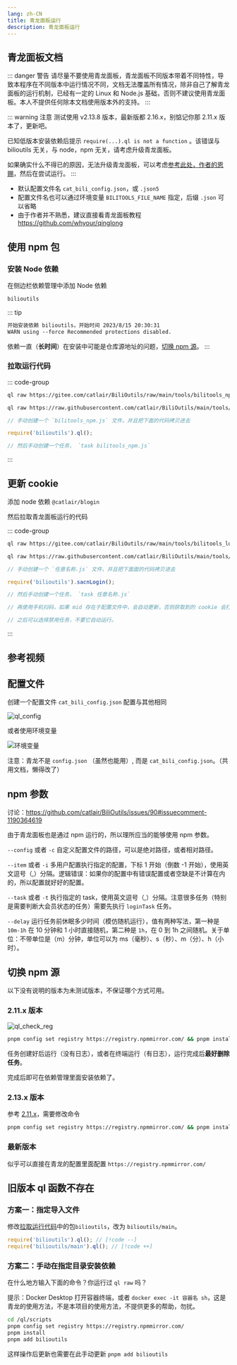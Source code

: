 ```yaml
---
lang: zh-CN
title: 青龙面板运行
description: 青龙面板运行
---
```


## 青龙面板文档 <Badge type="danger" text="不推荐使用" vertical="top" /> <TestedVersion type="ql" />

::: danger 警告
请尽量不要使用青龙面板，青龙面板不同版本带着不同特性，导致本程序在不同版本中运行情况不同，文档无法覆盖所有情况，除非自己了解青龙面板的运行机制，已经有一定的 Linux 和 Node.js 基础，否则不建议使用青龙面板。本人不提供任何除本文档使用版本外的支持。
:::

::: warning 注意
测试使用 v2.13.8 版本，最新版都 2.16.x，别惦记你那 2.11.x 版本了，更新吧。

已知低版本安装依赖后提示 `require(...).ql is not a function` 。该错误与 bilioutils 无关，与 node，npm 无关，请考虑升级青龙面板。

如果确实什么不得已的原因，无法升级青龙面板，可以考虑[参考此处，作者的恩赐](#旧版本-ql-函数不存在)，然后在尝试运行。
:::

- 默认配置文件名 `cat_bili_config.json`，或 `.json5`
- 配置文件名也可以通过环境变量 `BILITOOLS_FILE_NAME` 指定，后缀 `.json` 可以省略
- 由于作者并不熟悉，建议直接看青龙面板教程 <https://github.com/whyour/qinglong>

## 使用 npm 包

### 安装 Node 依赖

在侧边栏依赖管理中添加 Node 依赖

```txt
bilioutils
```

::: tip

```txt
开始安装依赖 bilioutils，开始时间 2023/8/15 20:30:31
WARN using --force Recommended protections disabled.
```

依赖一直（**长时间**）在安装中可能是仓库源地址的问题，[切换 npm 源](#切换-npm-源)。
:::

### 拉取运行代码

::: code-group

```bash [Gitee]
ql raw https://gitee.com/catlair/BiliOutils/raw/main/tools/bilitools_npm.js
```

```bash [Github]
ql raw https://raw.githubusercontent.com/catlair/BiliOutils/main/tools/bilitools_npm.js
```

```js [手动]
// 手动创建一个 `bilitools_npm.js` 文件，并且把下面的代码拷贝进去

require('bilioutils').ql();

// 然后手动创建一个任务， `task bilitools_npm.js`
```

:::

## 更新 cookie

添加 node 依赖 `@catlair/blogin`

然后拉取青龙面板运行的代码

::: code-group

```bash [Gitee]
ql raw https://gitee.com/catlair/BiliOutils/raw/main/tools/bilitools_login.js
```

```bash [Github]
ql raw https://raw.githubusercontent.com/catlair/BiliOutils/main/tools/bilitools_login.js
```

```js [手动]
// 手动创建一个 `任意名称.js` 文件，并且把下面面的代码拷贝进去

require('bilioutils').sacnLogin();

// 然后手动创建一个任务， `task 任意名称.js`

// 再使用手机扫码，如果 mid 存在于配置文件中，会自动更新，否则获取到的 cookie 会打印到控制台，以及 log 文件，请自行复制到配置文件中。

// 之后可以选择禁用任务，不要它自动运行。
```

:::

## 参考视频

<BilibiliVideo bv="BV1fB4y1i7hL" />

## 配置文件

创建一个配置文件
`cat_bili_config.json` 配置与其他相同

![ql_config](/images/ql_config.png)

或者使用环境变量

![环境变量](https://user-images.githubusercontent.com/81743795/148545529-73c95e3d-219f-4bf9-b266-7ad03bd9e9be.png)

注意：青龙不是 `config.json` （虽然也能用）, 而是 `cat_bili_config.json`。（共用文档，懒得改了）

<!--@include: ../md/config_path.md-->

## npm 参数

讨论：<https://github.com/catlair/BiliOutils/issues/90#issuecomment-1190364619>

由于青龙面板也是通过 npm 运行的，所以理所应当的能够使用 npm 参数。

`--config` 或者 `-c` 自定义配置文件的路径，可以是绝对路径，或者相对路径。

`--item` 或者 `-i` 多用户配置执行指定的配置，下标 1 开始（倒数 -1 开始），使用英文逗号（,）分隔。逻辑错误：如果你的配置中有错误配置或者空缺是不计算在内的，所以配置就好好的配置。

`--task` 或者 `-t` 执行指定的 task，使用英文逗号（,）分隔。注意很多任务（特别是需要判断大会员状态的任务）需要先执行 `loginTask` 任务。

`--delay` 运行任务前休眠多少时间（模仿随机运行），值有两种写法，第一种是 `10m-1h` 在 10 分钟和 1 小时直接随机，第二种是 `1h`，在 0 到 1h 之间随机。关于单位：不带单位是（m）分钟，单位可以为 ms（毫秒）、s（秒）、m（分）、h（小时）。

## 切换 npm 源

以下没有说明的版本为未测试版本，不保证哪个方式可用。

### 2.11.x 版本

![ql_check_reg](/images/ql_check_reg.png)

```bash
pnpm config set registry https://registry.npmmirror.com/ && pnpm install
```

任务创建好后运行（没有日志），或者在终端运行（有日志），运行完成后**最好删除任务**。

完成后即可在依赖管理里面安装依赖了。

### 2.13.x 版本

参考 [2.11.x](#211x-版本)，需要修改命令

```bash
pnpm config set registry https://registry.npmmirror.com/ && pnpm install && pnpm install -g
```

### 最新版本

似乎可以直接在青龙的配置里面配置 `https://registry.npmmirror.com/`

## 旧版本 ql 函数不存在

### 方案一：指定导入文件

修改[拉取运行代码](#拉取运行代码)中的包`bilioutils`，改为 `bilioutils/main`。

```javascript
require('bilioutils').ql(); // [!code --]
require('bilioutils/main').ql(); // [!code ++]
```

### 方案二：手动在指定目录安装依赖

在什么地方输入下面的命令？你运行过 `ql raw` 吗？

提示：Docker Desktop 打开容器终端，或者 `docker exec -it 容器名 sh`，这是青龙的使用方法，不是本项目的使用方法，不提供更多的帮助，勿扰。

```bash
cd /ql/scripts
pnpm config set registry https://registry.npmmirror.com/
pnpm install
pnpm add bilioutils
```

这样操作后更新也需要在此手动更新 `pnpm add bilioutils`

